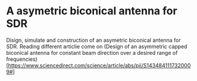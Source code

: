 
# A asymetric biconical antenna for SDR


Disign, simulate and construction of an asymetric biconical antenna for SDR. 
Reading different articlie come on (Design of an asymmetric capped biconical antenna for constant beam direction over a desired range of frequencies)[https://www.sciencedirect.com/science/article/abs/pii/S1434841117320009#]